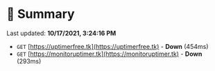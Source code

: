 # 📖 Summary
Last updated: **10/17/2021, 3:24:16 PM**

- `GET` [https://uptimerfree.tk](https://uptimerfree.tk) - **Down** (454ms)
- `GET` [https://monitoruptimer.tk](https://monitoruptimer.tk) - **Down** (293ms)
